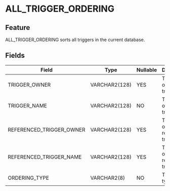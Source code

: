 # ALL_TRIGGER_ORDERING

## Feature

ALL_TRIGGER_ORDERING sorts all triggers in the current database. 

## Fields

| **Field** | **Type** | **Nullable** | **Description** |
| --- | --- | --- | --- |
| TRIGGER_OWNER | VARCHAR2(128) | YES | The owner of the trigger. |
| TRIGGER_NAME | VARCHAR2(128) | NO | The name of the trigger. |
| REFERENCED_TRIGGER_OWNER | VARCHAR2(128) | YES | The owner of the referenced trigger. |
| REFERENCED_TRIGGER_NAME | VARCHAR2(128) | YES | The name of the referenced trigger. |
| ORDERING_TYPE | VARCHAR2(8) | NO | The sorting type. |
